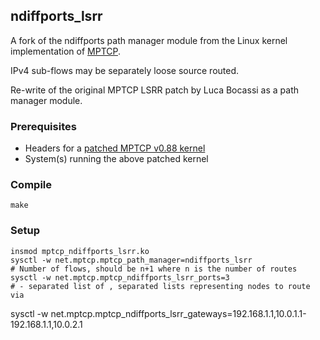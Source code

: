 ## ndiffports_lsrr
A fork of the ndiffports path manager module from the Linux kernel implementation of [MPTCP](https://github.com/multipath-tcp/mptcp).

IPv4 sub-flows may be separately loose source routed.

Re-write of the original MPTCP LSRR patch by Luca Bocassi as a path manager module.

### Prerequisites
- Headers for a [patched MPTCP v0.88 kernel](https://github.com/bluca/mptcp/tree/mptcp_v0.88_binder_pm_duncan)
- System(s) running the above patched kernel

### Compile
	make
	
### Setup
	insmod mptcp_ndiffports_lsrr.ko
	sysctl -w net.mptcp.mptcp_path_manager=ndiffports_lsrr
	# Number of flows, should be n+1 where n is the number of routes
	sysctl -w net.mptcp.mptcp_ndiffports_lsrr_ports=3
	# - separated list of , separated lists representing nodes to route via
sysctl -w net.mptcp.mptcp_ndiffports_lsrr_gateways=192.168.1.1,10.0.1.1-192.168.1.1,10.0.2.1
